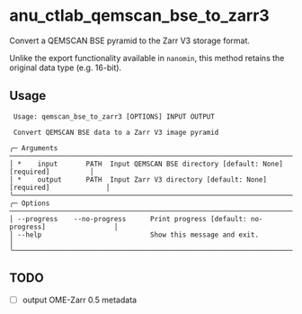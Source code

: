 # anu_ctlab_qemscan_bse_to_zarr3

Convert a QEMSCAN BSE pyramid to the Zarr V3 storage format.

Unlike the export functionality available in `nanomin`, this method retains the original data type (e.g. 16-bit).

## Usage

```text
 Usage: qemscan_bse_to_zarr3 [OPTIONS] INPUT OUTPUT

 Convert QEMSCAN BSE data to a Zarr V3 image pyramid

╭─ Arguments ────────────────────────────────────────────────────────────────────────────╮
│ *    input       PATH  Input QEMSCAN BSE directory [default: None] [required]          │
│ *    output      PATH  Input Zarr V3 directory [default: None] [required]              │
╰────────────────────────────────────────────────────────────────────────────────────────╯
╭─ Options ──────────────────────────────────────────────────────────────────────────────╮
│ --progress    --no-progress      Print progress [default: no-progress]                 │
│ --help                           Show this message and exit.                           │
╰────────────────────────────────────────────────────────────────────────────────────────╯
```

## TODO
- [ ] output OME-Zarr 0.5 metadata
